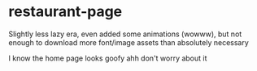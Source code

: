 # restaurant-page
Slightly less lazy era, even added some animations (wowww), but not enough to download more font/image assets than absolutely necessary

I know the home page looks goofy ahh don't worry about it
